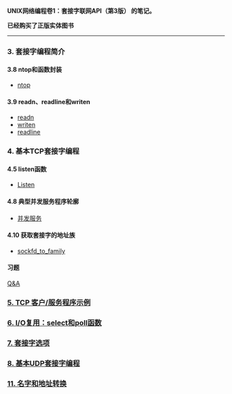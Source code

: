 **UNIX网络编程卷1：套接字联网API（第3版） 的笔记。**

**已经购买了正版实体图书**

----------------

### 3. 套接字编程简介
#### 3.8 ntop和函数封装
- [ntop](https://github.com/lsill/unpvnote/blob/main/lib/sock_ntop.c)

#### 3.9 readn、readline和writen
- [readn](https://github.com/lsill/unpvnote/blob/main/lib/readn.c)
- [writen](https://github.com/lsill/unpvnote/blob/main/lib/writen.c)
- [readline](https://github.com/lsill/unpvnote/blob/main/lib/readline.c)

### 4. 基本TCP套接字编程
####  4.5 listen函数
- [Listen](https://github.com/lsill/unpvnote/blob/main/lib/wrapsock.c)
#### 4.8 典型并发服务程序轮廓
- [并发服务](https://github.com/lsill/unpvnote/blob/main/demo/demo1.c)
#### 4.10 获取套接字的地址族
- [sockfd_to_family](https://github.com/lsill/unpvnote/blob/main/lib/sockfd_to_family.c)
#### 习题
[Q&A](https://github.com/lsill/unpvnote/blob/main/QA/fourth.md)

### [5. TCP 客户/服务程序示例](https://github.com/lsill/unpvnote/blob/main/readme_5.md)

### [6. I/O复用：select和poll函数](https://github.com/lsill/unpvnote/blob/main/readme_6.md)

###  [7. 套接字选项](https://github.com/lsill/unpvnote/blob/main/readme_7.md)


### [8. 基本UDP套接字编程](https://github.com/lsill/unpvnote/blob/main/readme_8.md)

### [11. 名字和地址转换](https://github.com/lsill/unpvnote/blob/main/readme_11.md)
